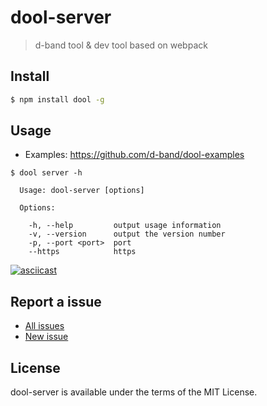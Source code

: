 dool-server
===

> d-band tool & dev tool based on webpack

## Install

```bash
$ npm install dool -g
```

## Usage

- Examples: https://github.com/d-band/dool-examples


```
$ dool server -h

  Usage: dool-server [options]

  Options:

    -h, --help         output usage information
    -v, --version      output the version number
    -p, --port <port>  port
    --https            https
```

[![asciicast](https://asciinema.org/a/34125.png)](https://asciinema.org/a/34125)

## Report a issue

* [All issues](https://github.com/d-band/dool-server/issues)
* [New issue](https://github.com/d-band/dool-server/issues/new)

## License

dool-server is available under the terms of the MIT License.